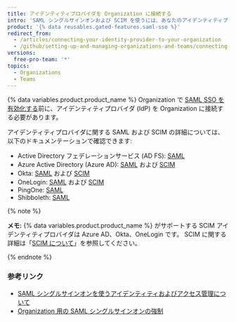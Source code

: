 ```yaml
---
title: アイデンティティプロバイダを Organization に接続する
intro: 'SAML シングルサインオンおよび SCIM を使うには、あなたのアイデンティティプロバイダを、あなたの {% data variables.product.product_name %} Organization に接続する必要があります。'
product: '{% data reusables.gated-features.saml-sso %}'
redirect_from:
  - /articles/connecting-your-identity-provider-to-your-organization
  - /github/setting-up-and-managing-organizations-and-teams/connecting-your-identity-provider-to-your-organization
versions:
  free-pro-team: '*'
topics:
  - Organizations
  - Teams
---
```


{% data variables.product.product_name %} Organization で [SAML SSO を有効化する](/articles/enabling-and-testing-saml-single-sign-on-for-your-organization)前に、アイデンティティプロバイダ (IdP) を Organization に接続する必要があります。

アイデンティティプロバイダに関する SAML および SCIM の詳細については、以下のドキュメンテーションで確認できます:
- Active Directory フェデレーションサービス (AD FS): [SAML](https://docs.microsoft.com/windows-server/identity/active-directory-federation-services)
- Azure Active Directory (Azure AD): [SAML](https://docs.microsoft.com/azure/active-directory/active-directory-saas-github-tutorial) および [SCIM](https://docs.microsoft.com/azure/active-directory/active-directory-saas-github-provisioning-tutorial)
- Okta: [SAML](http://saml-doc.okta.com/SAML_Docs/How-to-Configure-SAML-2.0-for-Github-com.html) および [SCIM](http://developer.okta.com/standards/SCIM/)
- OneLogin: [SAML](https://onelogin.service-now.com/support?id=kb_article&sys_id=2929ddcfdbdc5700d5505eea4b9619c6) および [SCIM](https://onelogin.service-now.com/support?id=kb_article&sys_id=5aa91d03db109700d5505eea4b96197e)
- PingOne: [SAML](https://support.pingidentity.com/s/marketplace-integration/a7i1W0000004ID3QAM/github-connector)
- Shibboleth: [SAML](https://wiki.shibboleth.net/confluence/display/IDP30/Home)

{% note %}

**メモ:** {% data variables.product.product_name %} がサポートする SCIM アイデンティティプロバイダは Azure AD、Okta、OneLogin です。 SCIM に関する詳細は「[SCIM について](/articles/about-scim)」を参照してください。

{% endnote %}

### 参考リンク

- [SAML シングルサインオンを使うアイデンティティおよびアクセス管理について](/articles/about-identity-and-access-management-with-saml-single-sign-on)
- [Organization 用の SAML シングルサインオンの強制](/articles/enforcing-saml-single-sign-on-for-your-organization)
